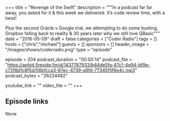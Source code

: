 +++
title = "Revenge of the Swift"
description = """In a podcast far far away, you asked for it & this week we delivered. It’s code review time, with a twist! 

Plus the second Oracle v Google trial, we attempting to do some busting, Dropbox falling back to reality & 30 years later why we still love QBasic"""
date = "2016-05-09"
draft = false
categories = ["Coder Radio"]
tags = []
hosts = ["chris","michael"]
guests = []
sponsors = []
header_image = "/images/shows/coderradio.png"
type = "episode"

episode = 204
podcast_duration = "00:50:14"
podcast_file = "https://aphid.fireside.fm/d/1437767933/b44de5fa-47c1-4e94-bf9e-c72f8d1c8f5d/56bfcca3-87ec-4739-a9fd-77345f5f6e4c.mp3"
podcast_bytes = "26224482"

youtube_link = ""
video_file = ""
+++

## Episode links

None

